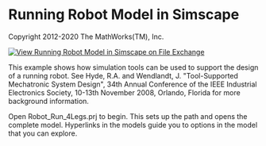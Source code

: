 # **Running Robot Model in Simscape**
Copyright 2012-2020 The MathWorks(TM), Inc.

[![View Running Robot Model in Simscape on File Exchange](https://www.mathworks.com/matlabcentral/images/matlab-file-exchange.svg)](https://www.mathworks.com/matlabcentral/fileexchange/64237-running-robot-model-in-simscape)

This example shows how simulation tools can be used to support the
design of a running robot. See Hyde, R.A. and Wendlandt, J. "Tool-Supported Mechatronic System
Design", 34th Annual Conference of the IEEE Industrial Electronics Society, 10-13th November
2008, Orlando, Florida for more background information.

Open Robot_Run_4Legs.prj to begin.
This sets up the path and opens the complete model.
Hyperlinks in the models guide you to options in the model that you can explore.



